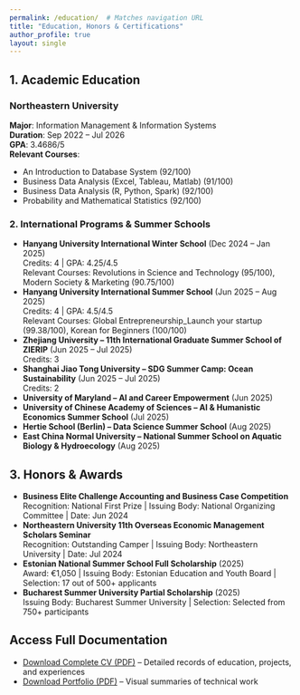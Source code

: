 ```yaml
---
permalink: /education/  # Matches navigation URL
title: "Education, Honors & Certifications"
author_profile: true
layout: single
---
```


## 1. Academic Education
### Northeastern University
**Major**: Information Management & Information Systems  
**Duration**: Sep 2022 – Jul 2026  
**GPA**: 3.4686/5  
**Relevant Courses**:  
- An Introduction to Database System (92/100)  
- Business Data Analysis (Excel, Tableau, Matlab) (91/100)  
- Business Data Analysis (R, Python, Spark) (92/100)  
- Probability and Mathematical Statistics (92/100)  


### 2. International Programs & Summer Schools
- **Hanyang University International Winter School** (Dec 2024 – Jan 2025)  
  Credits: 4 | GPA: 4.25/4.5  
  Relevant Courses: Revolutions in Science and Technology (95/100), Modern Society & Marketing (90.75/100)  
- **Hanyang University International Summer School** (Jun 2025 – Aug 2025)  
  Credits: 4 | GPA: 4.5/4.5  
  Relevant Courses: Global Entrepreneurship_Launch your startup (99.38/100), Korean for Beginners (100/100)  
- **Zhejiang University – 11th International Graduate Summer School of ZIERIP** (Jun 2025 – Jul 2025)  
  Credits: 3  
- **Shanghai Jiao Tong University – SDG Summer Camp: Ocean Sustainability** (Jun 2025 – Jul 2025)  
  Credits: 2  
- **University of Maryland – AI and Career Empowerment** (Jun 2025)  
- **University of Chinese Academy of Sciences – AI & Humanistic Economics Summer School** (Jul 2025)  
- **Hertie School (Berlin) – Data Science Summer School** (Aug 2025)  
- **East China Normal University – National Summer School on Aquatic Biology & Hydroecology** (Aug 2025)  


## 3. Honors & Awards
- **Business Elite Challenge Accounting and Business Case Competition**  
  Recognition: National First Prize | Issuing Body: National Organizing Committee | Date: Jun 2024  
- **Northeastern University 11th Overseas Economic Management Scholars Seminar**  
  Recognition: Outstanding Camper | Issuing Body: Northeastern University | Date: Jul 2024  
- **Estonian National Summer School Full Scholarship** (2025)  
  Award: €1,050 | Issuing Body: Estonian Education and Youth Board | Selection: 17 out of 500+ applicants  
- **Bucharest Summer University Partial Scholarship** (2025)  
  Issuing Body: Bucharest Summer University | Selection: Selected from 750+ participants  





## Access Full Documentation
- [Download Complete CV (PDF)](/files/CV.pdf) – Detailed records of education, projects, and experiences  
- [Download Portfolio (PDF)](/files/portfolio.pdf) – Visual summaries of technical work
